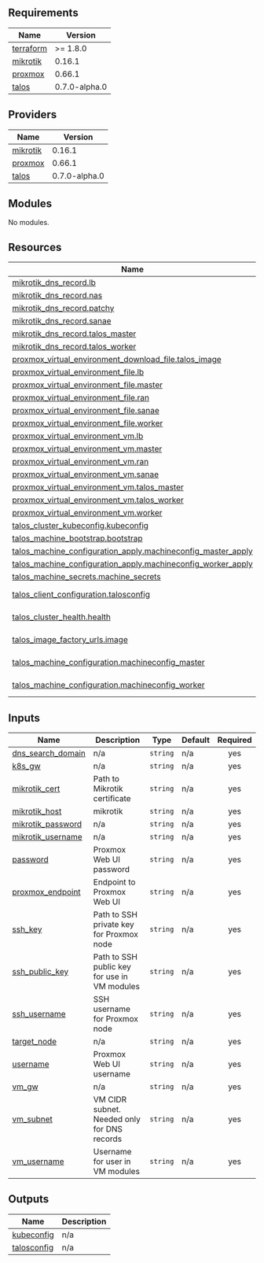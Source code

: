 <!-- BEGINNING OF PRE-COMMIT-TERRAFORM DOCS HOOK -->
## Requirements

| Name | Version |
|------|---------|
| <a name="requirement_terraform"></a> [terraform](#requirement\_terraform) | >= 1.8.0 |
| <a name="requirement_mikrotik"></a> [mikrotik](#requirement\_mikrotik) | 0.16.1 |
| <a name="requirement_proxmox"></a> [proxmox](#requirement\_proxmox) | 0.66.1 |
| <a name="requirement_talos"></a> [talos](#requirement\_talos) | 0.7.0-alpha.0 |

## Providers

| Name | Version |
|------|---------|
| <a name="provider_mikrotik"></a> [mikrotik](#provider\_mikrotik) | 0.16.1 |
| <a name="provider_proxmox"></a> [proxmox](#provider\_proxmox) | 0.66.1 |
| <a name="provider_talos"></a> [talos](#provider\_talos) | 0.7.0-alpha.0 |

## Modules

No modules.

## Resources

| Name | Type |
|------|------|
| [mikrotik_dns_record.lb](https://registry.terraform.io/providers/ddelnano/mikrotik/0.16.1/docs/resources/dns_record) | resource |
| [mikrotik_dns_record.nas](https://registry.terraform.io/providers/ddelnano/mikrotik/0.16.1/docs/resources/dns_record) | resource |
| [mikrotik_dns_record.patchy](https://registry.terraform.io/providers/ddelnano/mikrotik/0.16.1/docs/resources/dns_record) | resource |
| [mikrotik_dns_record.sanae](https://registry.terraform.io/providers/ddelnano/mikrotik/0.16.1/docs/resources/dns_record) | resource |
| [mikrotik_dns_record.talos_master](https://registry.terraform.io/providers/ddelnano/mikrotik/0.16.1/docs/resources/dns_record) | resource |
| [mikrotik_dns_record.talos_worker](https://registry.terraform.io/providers/ddelnano/mikrotik/0.16.1/docs/resources/dns_record) | resource |
| [proxmox_virtual_environment_download_file.talos_image](https://registry.terraform.io/providers/bpg/proxmox/0.66.1/docs/resources/virtual_environment_download_file) | resource |
| [proxmox_virtual_environment_file.lb](https://registry.terraform.io/providers/bpg/proxmox/0.66.1/docs/resources/virtual_environment_file) | resource |
| [proxmox_virtual_environment_file.master](https://registry.terraform.io/providers/bpg/proxmox/0.66.1/docs/resources/virtual_environment_file) | resource |
| [proxmox_virtual_environment_file.ran](https://registry.terraform.io/providers/bpg/proxmox/0.66.1/docs/resources/virtual_environment_file) | resource |
| [proxmox_virtual_environment_file.sanae](https://registry.terraform.io/providers/bpg/proxmox/0.66.1/docs/resources/virtual_environment_file) | resource |
| [proxmox_virtual_environment_file.worker](https://registry.terraform.io/providers/bpg/proxmox/0.66.1/docs/resources/virtual_environment_file) | resource |
| [proxmox_virtual_environment_vm.lb](https://registry.terraform.io/providers/bpg/proxmox/0.66.1/docs/resources/virtual_environment_vm) | resource |
| [proxmox_virtual_environment_vm.master](https://registry.terraform.io/providers/bpg/proxmox/0.66.1/docs/resources/virtual_environment_vm) | resource |
| [proxmox_virtual_environment_vm.ran](https://registry.terraform.io/providers/bpg/proxmox/0.66.1/docs/resources/virtual_environment_vm) | resource |
| [proxmox_virtual_environment_vm.sanae](https://registry.terraform.io/providers/bpg/proxmox/0.66.1/docs/resources/virtual_environment_vm) | resource |
| [proxmox_virtual_environment_vm.talos_master](https://registry.terraform.io/providers/bpg/proxmox/0.66.1/docs/resources/virtual_environment_vm) | resource |
| [proxmox_virtual_environment_vm.talos_worker](https://registry.terraform.io/providers/bpg/proxmox/0.66.1/docs/resources/virtual_environment_vm) | resource |
| [proxmox_virtual_environment_vm.worker](https://registry.terraform.io/providers/bpg/proxmox/0.66.1/docs/resources/virtual_environment_vm) | resource |
| [talos_cluster_kubeconfig.kubeconfig](https://registry.terraform.io/providers/siderolabs/talos/0.7.0-alpha.0/docs/resources/cluster_kubeconfig) | resource |
| [talos_machine_bootstrap.bootstrap](https://registry.terraform.io/providers/siderolabs/talos/0.7.0-alpha.0/docs/resources/machine_bootstrap) | resource |
| [talos_machine_configuration_apply.machineconfig_master_apply](https://registry.terraform.io/providers/siderolabs/talos/0.7.0-alpha.0/docs/resources/machine_configuration_apply) | resource |
| [talos_machine_configuration_apply.machineconfig_worker_apply](https://registry.terraform.io/providers/siderolabs/talos/0.7.0-alpha.0/docs/resources/machine_configuration_apply) | resource |
| [talos_machine_secrets.machine_secrets](https://registry.terraform.io/providers/siderolabs/talos/0.7.0-alpha.0/docs/resources/machine_secrets) | resource |
| [talos_client_configuration.talosconfig](https://registry.terraform.io/providers/siderolabs/talos/0.7.0-alpha.0/docs/data-sources/client_configuration) | data source |
| [talos_cluster_health.health](https://registry.terraform.io/providers/siderolabs/talos/0.7.0-alpha.0/docs/data-sources/cluster_health) | data source |
| [talos_image_factory_urls.image](https://registry.terraform.io/providers/siderolabs/talos/0.7.0-alpha.0/docs/data-sources/image_factory_urls) | data source |
| [talos_machine_configuration.machineconfig_master](https://registry.terraform.io/providers/siderolabs/talos/0.7.0-alpha.0/docs/data-sources/machine_configuration) | data source |
| [talos_machine_configuration.machineconfig_worker](https://registry.terraform.io/providers/siderolabs/talos/0.7.0-alpha.0/docs/data-sources/machine_configuration) | data source |

## Inputs

| Name | Description | Type | Default | Required |
|------|-------------|------|---------|:--------:|
| <a name="input_dns_search_domain"></a> [dns\_search\_domain](#input\_dns\_search\_domain) | n/a | `string` | n/a | yes |
| <a name="input_k8s_gw"></a> [k8s\_gw](#input\_k8s\_gw) | n/a | `string` | n/a | yes |
| <a name="input_mikrotik_cert"></a> [mikrotik\_cert](#input\_mikrotik\_cert) | Path to Mikrotik certificate | `string` | n/a | yes |
| <a name="input_mikrotik_host"></a> [mikrotik\_host](#input\_mikrotik\_host) | mikrotik | `string` | n/a | yes |
| <a name="input_mikrotik_password"></a> [mikrotik\_password](#input\_mikrotik\_password) | n/a | `string` | n/a | yes |
| <a name="input_mikrotik_username"></a> [mikrotik\_username](#input\_mikrotik\_username) | n/a | `string` | n/a | yes |
| <a name="input_password"></a> [password](#input\_password) | Proxmox Web UI password | `string` | n/a | yes |
| <a name="input_proxmox_endpoint"></a> [proxmox\_endpoint](#input\_proxmox\_endpoint) | Endpoint to Proxmox Web UI | `string` | n/a | yes |
| <a name="input_ssh_key"></a> [ssh\_key](#input\_ssh\_key) | Path to SSH private key for Proxmox node | `string` | n/a | yes |
| <a name="input_ssh_public_key"></a> [ssh\_public\_key](#input\_ssh\_public\_key) | Path to SSH public key for use in VM modules | `string` | n/a | yes |
| <a name="input_ssh_username"></a> [ssh\_username](#input\_ssh\_username) | SSH username for Proxmox node | `string` | n/a | yes |
| <a name="input_target_node"></a> [target\_node](#input\_target\_node) | n/a | `string` | n/a | yes |
| <a name="input_username"></a> [username](#input\_username) | Proxmox Web UI username | `string` | n/a | yes |
| <a name="input_vm_gw"></a> [vm\_gw](#input\_vm\_gw) | n/a | `string` | n/a | yes |
| <a name="input_vm_subnet"></a> [vm\_subnet](#input\_vm\_subnet) | VM CIDR subnet. Needed only for DNS records | `string` | n/a | yes |
| <a name="input_vm_username"></a> [vm\_username](#input\_vm\_username) | Username for user in VM modules | `string` | n/a | yes |

## Outputs

| Name | Description |
|------|-------------|
| <a name="output_kubeconfig"></a> [kubeconfig](#output\_kubeconfig) | n/a |
| <a name="output_talosconfig"></a> [talosconfig](#output\_talosconfig) | n/a |
<!-- END OF PRE-COMMIT-TERRAFORM DOCS HOOK -->
